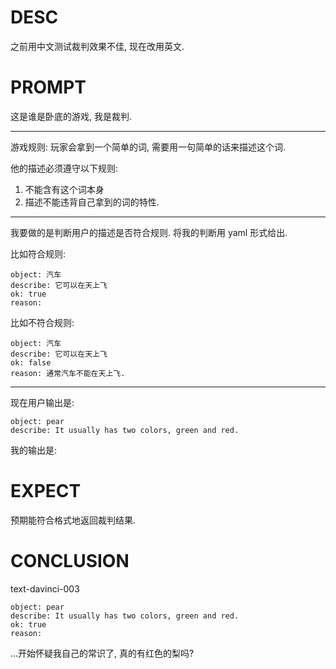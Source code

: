 # DESC

之前用中文测试裁判效果不佳, 现在改用英文. 

# PROMPT

这是谁是卧底的游戏, 我是裁判. 

---

游戏规则: 玩家会拿到一个简单的词, 需要用一句简单的话来描述这个词.

他的描述必须遵守以下规则: 
1. 不能含有这个词本身
2. 描述不能违背自己拿到的词的特性.

---

我要做的是判断用户的描述是否符合规则. 将我的判断用 yaml 形式给出.

比如符合规则:
```
object: 汽车
describe: 它可以在天上飞 
ok: true
reason: 
```

比如不符合规则:
```
object: 汽车
describe: 它可以在天上飞 
ok: false
reason: 通常汽车不能在天上飞.
```

---

现在用户输出是:
```
object: pear
describe: It usually has two colors, green and red.
```

我的输出是:


# EXPECT

预期能符合格式地返回裁判结果. 

# CONCLUSION

text-davinci-003
```
object: pear                                                                                                                                                             
describe: It usually has two colors, green and red.                                                                                                                      
ok: true                                                                                                                                                                 
reason:    
```

...开始怀疑我自己的常识了, 真的有红色的梨吗? 


